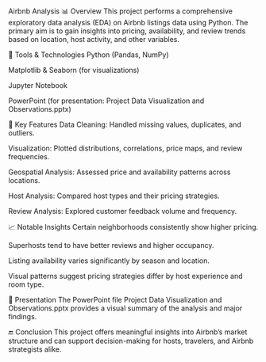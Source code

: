 Airbnb Analysis
📊 Overview
This project performs a comprehensive exploratory data analysis (EDA) on Airbnb listings data using Python. The primary aim is to gain insights into pricing, availability, and review trends based on location, host activity, and other variables.

🧰 Tools & Technologies
Python (Pandas, NumPy)

Matplotlib & Seaborn (for visualizations)

Jupyter Notebook

PowerPoint (for presentation: Project Data Visualization and Observations.pptx)

📌 Key Features
Data Cleaning:  Handled missing values, duplicates, and outliers.

Visualization:  Plotted distributions, correlations, price maps, and review frequencies.

Geospatial Analysis: Assessed price and availability patterns across locations.

Host Analysis: Compared host types and their pricing strategies.

Review Analysis: Explored customer feedback volume and frequency.

📈 Notable Insights
Certain neighborhoods consistently show higher pricing.

Superhosts tend to have better reviews and higher occupancy.

Listing availability varies significantly by season and location.

Visual patterns suggest pricing strategies differ by host experience and room type.

📑 Presentation
The PowerPoint file Project Data Visualization and Observations.pptx provides a visual summary of the analysis and major findings.

🔚 Conclusion
This project offers meaningful insights into Airbnb’s market structure and can support decision-making for hosts, travelers, and Airbnb strategists alike.
